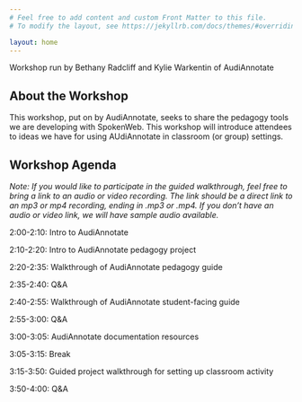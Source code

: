 ```yaml
---
# Feel free to add content and custom Front Matter to this file.
# To modify the layout, see https://jekyllrb.com/docs/themes/#overriding-theme-defaults

layout: home
---
```


Workshop run by Bethany Radcliff and Kylie Warkentin of AudiAnnotate

## About the Workshop

This workshop, put on by AudiAnnotate, seeks to share the pedagogy tools we are developing with SpokenWeb. This workshop will introduce attendees to ideas we have for using AUdiAnnotate in classroom (or group) settings. 


## Workshop Agenda

*Note: If you would like to participate in the guided walkthrough, feel free to bring a link to an audio or video recording. The link should be a direct link to an mp3 or mp4 recording, ending in .mp3 or .mp4. If you don’t have an audio or video link, we will have sample audio available.*
 
2:00-2:10: Intro to AudiAnnotate 

2:10-2:20: Intro to AudiAnnotate pedagogy project

2:20-2:35: Walkthrough of AudiAnnotate pedagogy guide 

2:35-2:40: Q&A

2:40-2:55: Walkthrough of AudiAnnotate student-facing guide 

2:55-3:00: Q&A

3:00-3:05: AudiAnnotate documentation resources

3:05-3:15: Break

3:15-3:50: Guided project walkthrough for setting up classroom activity 


3:50-4:00: Q&A





